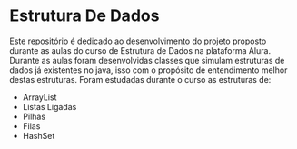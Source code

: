 # Estrutura De Dados
Este repositório é dedicado ao desenvolvimento do projeto proposto durante as aulas do curso de Estrutura de Dados na plataforma Alura.
Durante as aulas foram desenvolvidas classes que simulam estruturas de dados já existentes no java, isso com o propósito de entendimento melhor destas estruturas.
Foram estudadas durante o curso as estruturas de:
* ArrayList
* Listas Ligadas
* Pilhas
* Filas
* HashSet
